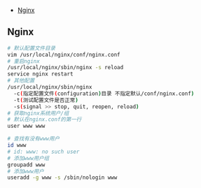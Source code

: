 <!-- MarkdownTOC levels="2,3" autolink="true" autoanchor="true" style="unordered" markdown_preview="gitlab" -->

- [Nginx](#nginx)

<!-- /MarkdownTOC -->
<a id="nginx"></a>
## Nginx
```bash
# 默认配置文件目录
vim /usr/local/nginx/conf/nginx.conf
# 重启nginx
/usr/local/nginx/sbin/nginx -s reload
service nginx restart
# 其他配置
/usr/local/nginx/sbin/nginx 
  -c(指定配置文件(configuration)目录 不指定默认/conf/nginx.conf)
  -t(测试配置文件是否正常)
  -s(signal >> stop, quit, reopen, reload)
# 获取nginx系统用户/组
# 默认在nginx.conf的第一行
user www www
```
```bash
# 查找有没有www用户
id www
# id: www: no such user
# 添加www用户组
groupadd www
# 添加www用户
useradd -g www -s /sbin/nologin www

```